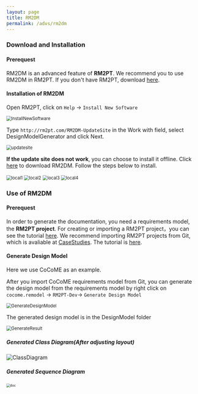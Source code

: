 ```yaml
---
layout: page
title: RM2DM
permalink: /advs/rm2dm
---
```


### Download and Installation

#### Prerequest

RM2DM is an advanced feature of **RM2PT**. We recommend you to use RM2DM in RM2PT. If you don't have RM2PT, download [here](https://rm2pt.com/downloads/).

#### Installation of RM2DM

Open RM2PT, click on `Help` -> `Install New Software`

<img src="../../imgs/RM2DM/InstallNewSoftware.png" alt="InstallNewSoftware" style="zoom: 80%;" />



Type `http://rm2pt.com/RM2DM-UpdateSite` in the Work with field, select DesignModelGenerator and click Next.

<img src="../../imgs/RM2DM/updatesite.png" alt="updatesite" style="zoom: 80%;" />

**If the update site does not work**, you can choose to install it offline. Click [here](https://github.com/RM2PT/RM2DM-UpdateSite/releases/download/v1.0.0/com.rm2pt.generator.design.updatesite-1.0.0-SNAPSHOT.zip) to download RM2DM. Follow the steps below to install.

<img src="../../imgs/RM2DM/local1.png" alt="local1" style="zoom: 80%;" />

<img src="../../imgs/RM2DM/local2.png" alt="local2" style="zoom: 80%;" />

<img src="../../imgs/RM2DM/local3.png" alt="local3" style="zoom: 80%;" />

<img src="../../imgs/RM2DM/local4.png" alt="local4" style="zoom: 80%;" />

### Use of RM2DM 

#### Prerequest

In order to generate the documentation, you need a requirements model, the **RM2PT project**. For creating or importing a RM2PT project，you can see the tutorial [here](https://rm2pt.com/tutorial/user/create_new_project). We recommend importing RM2PT projects from Git, which is avaliable at [CaseStudies](https://github.com/RM2PT/CaseStudies). The tutorial is [here](https://rm2pt.com/tutorial/user/import_rm2pt_project).

#### Generate Design Model

Here we use CoCoME as an example.

After you import CoCoME requirements model from Git, you can generate the design model from the requirements model by right click on `cocome.remodel` -> `RM2PT-Dev`-> `Generate Design Model`


<img src="../../imgs/RM2DM/GenerateDesignModel.png" alt="GenerateDesignModel" style="zoom: 80%;" />

The generated design model is in the DesignModel folder

<img src="../../imgs/RM2DM/GenerateResult.png" alt="GenerateResult" style="zoom: 80%;" />

##### Generated Class Diagram(After adjusting layout)
<img src="../../imgs/RM2DM/ClassDiagram.png" alt="ClassDiagram" style="zoom: 100%;" />

##### Generated Sequence Diagram 
<img src="../../imgs/RM2DM/SequenceDiagram.png" alt="doc" style="zoom: 60%;" />


